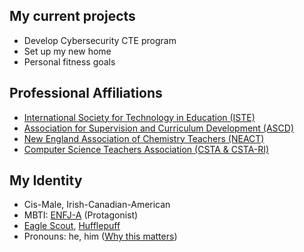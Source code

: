 ## My current projects
- Develop Cybersecurity CTE program
- Set up my new home
- Personal fitness goals

## Professional Affiliations
- [International Society for Technology in Education (ISTE)](https://www.iste.org/)
- [Association for Supervision and Curriculum Development (ASCD)](http://www.ascd.org/)
- [New England Association of Chemistry Teachers (NEACT)](https://neact.org/)
- [Computer Science Teachers Association (CSTA & CSTA-RI)](https://csteachers.org/)

## My Identity
- Cis-Male, Irish-Canadian-American
- MBTI: [ENFJ-A](https://www.16personalities.com/enfj-personality) \(Protagonist\)
- [Eagle Scout](https://www.cccbsa.org/2023/02/13/what-it-means-to-be-an-eagle-scout/), [Hufflepuff](https://www.wizardingworld.com/collections/hufflepuff)
- Pronouns: he, him \([Why this matters](https://www.mypronouns.org/what-and-why)\)
